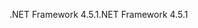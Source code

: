 <span data-ttu-id="1f712-101">.NET Framework 4.5.1</span><span class="sxs-lookup"><span data-stu-id="1f712-101">.NET Framework 4.5.1</span></span>